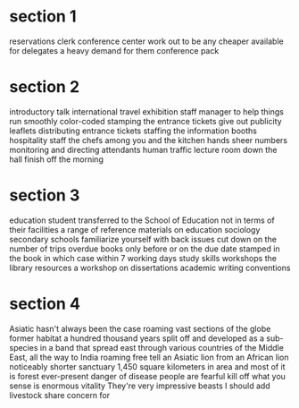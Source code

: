 # section 1

reservations clerk
conference center
work out to be any cheaper
available for delegates
a heavy demand for them
conference pack

# section 2

introductory talk
international travel exhibition
staff manager
to help things run smoothly
color-coded
stamping the entrance tickets
give out publicity leaflets
distributing entrance tickets
staffing the information booths
hospitality staff
the chefs among you and the kitchen hands
sheer numbers
monitoring and directing
attendants
human traffic
lecture room
down the hall
finish off the morning

# section 3

education student
transferred to the School of Education
not in terms of their facilities
a range of reference materials on education
sociology
secondary schools
familiarize yourself with 
back issues
cut down on the number of trips
overdue books
only before or on the due date stamped in the book
in which case
within 7 working days
study skills workshops
the library resources
a workshop on dissertations
academic writing conventions

# section 4

Asiatic
hasn't always been the case
roaming vast sections of the globe
former habitat
a hundred thousand years 
split off and developed as a sub-species
in a band that spread east through various countries of the Middle East, all the way to India
roaming free
tell an Asiatic lion from an African lion
noticeably shorter
sanctuary
1,450 square kilometers in area and most of it is forest
ever-present danger of disease
people are fearful
kill off
what you sense is enormous vitality
They're very impressive beasts
I should add
livestock
share concern for
